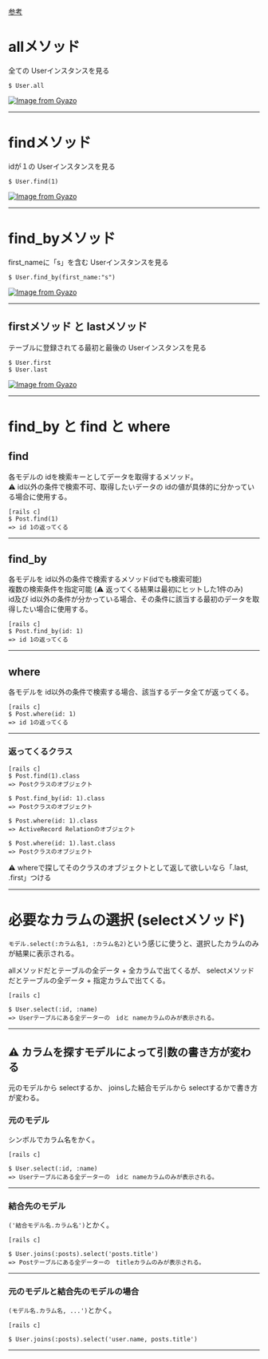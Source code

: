 [参考](https://railsguides.jp/active_record_querying.html#active-record%E3%82%AF%E3%82%A8%E3%83%AA%E3%82%A4%E3%83%B3%E3%82%BF%E3%83%BC%E3%83%95%E3%82%A7%E3%82%A4%E3%82%B9%E3%81%A8%E3%81%AF%EF%BC%9F)
 
# allメソッド
全ての Userインスタンスを見る
~~~
$ User.all
~~~
[![Image from Gyazo](https://i.gyazo.com/ae7ef9f8020825faa91ebb640755fbc4.png)](https://gyazo.com/ae7ef9f8020825faa91ebb640755fbc4)
***

# findメソッド
idが１の Userインスタンスを見る
~~~
$ User.find(1)
~~~
[![Image from Gyazo](https://i.gyazo.com/1eda51117d11420cb1901330ae379c43.png)](https://gyazo.com/1eda51117d11420cb1901330ae379c43)
***

# find_byメソッド
first_nameに「s」を含む Userインスタンスを見る
~~~
$ User.find_by(first_name:"s")
~~~
[![Image from Gyazo](https://i.gyazo.com/48b3616a7d3d5b6274ea155c4109f97b.png)](https://gyazo.com/48b3616a7d3d5b6274ea155c4109f97b)
***

## firstメソッド と lastメソッド
テーブルに登録されてる最初と最後の Userインスタンスを見る
~~~
$ User.first
$ User.last
~~~
[![Image from Gyazo](https://i.gyazo.com/9be54afe0407e27a35cbaefdd8735cce.png)](https://gyazo.com/9be54afe0407e27a35cbaefdd8735cce)
***
 
# find_by と find と where
## find
各モデルの idを検索キーとしてデータを取得するメソッド。    
⚠️ id以外の条件で検索不可、取得したいデータの idの値が具体的に分かっている場合に使用する。
~~~
[rails c]
$ Post.find(1)
=> id 1の返ってくる
~~~
***

## find_by
各モデルを id以外の条件で検索するメソッド(idでも検索可能)   
複数の検索条件を指定可能 (⚠️ 返ってくる結果は最初にヒットした1件のみ)   
id及び id以外の条件が分かっている場合、その条件に該当する最初のデータを取得したい場合に使用する。
~~~
[rails c]
$ Post.find_by(id: 1)
=> id 1の返ってくる
~~~
***

## where
各モデルを id以外の条件で検索する場合、該当するデータ全てが返ってくる。
~~~
[rails c]
$ Post.where(id: 1)
=> id 1の返ってくる
~~~
***

### 返ってくるクラス
~~~
[rails c]
$ Post.find(1).class
=> Postクラスのオブジェクト

$ Post.find_by(id: 1).class
=> Postクラスのオブジェクト

$ Post.where(id: 1).class
=> ActiveRecord Relationのオブジェクト

$ Post.where(id: 1).last.class
=> Postクラスのオブジェクト
~~~
⚠️ whereで探してそのクラスのオブジェクトとして返して欲しいなら「.last, .first」つける
***

# 必要なカラムの選択 (selectメソッド)
`モデル.select(:カラム名1, :カラム名2)`という感じに使うと、選択したカラムのみが結果に表示される。 
  
allメソッドだとテーブルの全データ + 全カラムで出てくるが、 
selectメソッドだとテーブルの全データ + 指定カラムで出てくる。 
~~~
[rails c]

$ User.select(:id, :name)
=> Userテーブルにある全データーの　idと nameカラムのみが表示される。
~~~
***

## ⚠️ カラムを探すモデルによって引数の書き方が変わる
元のモデルから selectするか、 joinsした結合モデルから selectするかで書き方が変わる。

### 元のモデル
シンボルでカラム名をかく。
~~~
[rails c]

$ User.select(:id, :name)
=> Userテーブルにある全データーの　idと nameカラムのみが表示される。
~~~
***

### 結合先のモデル
`('結合モデル名.カラム名')`とかく。
~~~
[rails c]

$ User.joins(:posts).select('posts.title')
=> Postテーブルにある全データーの　titleカラムのみが表示される。
~~~
***

### 元のモデルと結合先のモデルの場合
`(モデル名.カラム名, ...')`とかく。
~~~
[rails c]

$ User.joins(:posts).select('user.name, posts.title')
~~~
***
